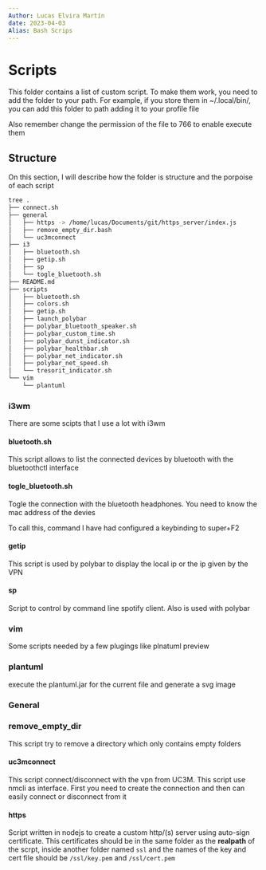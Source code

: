 ```yaml
---
Author: Lucas Elvira Martín
date: 2023-04-03
Alias: Bash Scrips
---
```


# Scripts

This folder contains a list of custom script. To make them work, you need to add
the folder to your path. For example, if you store them in ~/.local/bin/, you
can add this folder to path adding it to your profile file

Also remember change the permission of the file to 766 to enable execute them

## Structure

On this section, I will describe how the folder is structure and the porpoise of
each script
```bash
tree .
├── connect.sh
├── general
│   ├── https -> /home/lucas/Documents/git/https_server/index.js
│   ├── remove_empty_dir.bash
│   └── uc3mconnect
├── i3
│   ├── bluetooth.sh
│   ├── getip.sh
│   ├── sp
│   └── togle_bluetooth.sh
├── README.md
├── scripts
│   ├── bluetooth.sh
│   ├── colors.sh
│   ├── getip.sh
│   ├── launch_polybar
│   ├── polybar_bluetooth_speaker.sh
│   ├── polybar_custom_time.sh
│   ├── polybar_dunst_indicator.sh
│   ├── polybar_healthbar.sh
│   ├── polybar_net_indicator.sh
│   ├── polybar_net_speed.sh
│   └── tresorit_indicator.sh
└── vim
    └── plantuml
```

### i3wm

There are some scipts that I use a lot with i3wm

#### bluetooth.sh

This script allows to list the connected devices by bluetooth with the
bluetoothctl interface

#### togle_bluetooth.sh
Togle the connection with the bluetooth headphones. You need to know the mac
address of the devies

To call this, command I have  had configured a keybinding to super+F2

#### getip

This script is used by polybar to display the local ip or the ip given by the
VPN

#### sp

Script to control by command line spotify client. Also is used with polybar

### vim

Some scripts needed by a few plugings like plnatuml preview

### plantuml

execute the plantuml.jar for the current file and generate a svg image


### General

### remove_empty_dir

This script try to remove a directory which only contains empty folders

#### uc3mconnect

This script connect/disconnect with the vpn from UC3M. This script use nmcli as
interface. First you need to create the connection and then can easily connect
or disconnect from it 

#### https

Script written in nodejs to create a custom http/(s) server using auto-sign
certificate. This certificates should be in the same folder as the **realpath**
of the scrpt, inside another folder named `ssl` and the names of the key and
cert file should be `/ssl/key.pem` and `/ssl/cert.pem`





<!-- vim: set spelllang=en: -->
